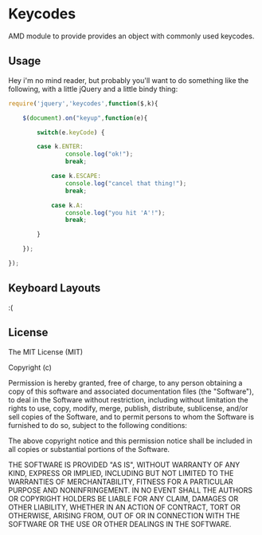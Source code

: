 # Keycodes

AMD module to provide provides an object with commonly used keycodes.

## Usage

Hey i'm no mind reader, but probably you'll want to do something like the following, with a little jQuery and a little bindy thing:

```javascript
require('jquery','keycodes',function($,k){

	$(document).on("keyup",function(e){

		switch(e.keyCode) {

		case k.ENTER:
				console.log("ok!");
				break;

			case k.ESCAPE:
				console.log("cancel that thing!");
				break;

			case k.A:
				console.log("you hit 'A'!");
				break;

		}

	});

});
```

## Keyboard Layouts

:(


## License

The MIT License (MIT)

Copyright (c) <year> <copyright holders>

Permission is hereby granted, free of charge, to any person obtaining a copy
of this software and associated documentation files (the "Software"), to deal
in the Software without restriction, including without limitation the rights
to use, copy, modify, merge, publish, distribute, sublicense, and/or sell
copies of the Software, and to permit persons to whom the Software is
furnished to do so, subject to the following conditions:

The above copyright notice and this permission notice shall be included in
all copies or substantial portions of the Software.

THE SOFTWARE IS PROVIDED "AS IS", WITHOUT WARRANTY OF ANY KIND, EXPRESS OR
IMPLIED, INCLUDING BUT NOT LIMITED TO THE WARRANTIES OF MERCHANTABILITY,
FITNESS FOR A PARTICULAR PURPOSE AND NONINFRINGEMENT. IN NO EVENT SHALL THE
AUTHORS OR COPYRIGHT HOLDERS BE LIABLE FOR ANY CLAIM, DAMAGES OR OTHER
LIABILITY, WHETHER IN AN ACTION OF CONTRACT, TORT OR OTHERWISE, ARISING FROM,
OUT OF OR IN CONNECTION WITH THE SOFTWARE OR THE USE OR OTHER DEALINGS IN
THE SOFTWARE.
